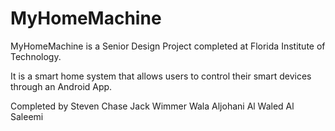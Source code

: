 # MyHomeMachine
MyHomeMachine is a Senior Design Project completed at Florida Institute of Technology. 

It is a smart home system that allows users to control their smart devices through an Android App.

Completed by
Steven Chase
Jack Wimmer
Wala Aljohani
Al Waled Al Saleemi
